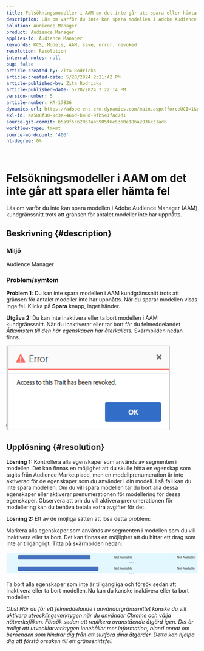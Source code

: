 ```yaml
---
title: Felsökningsmodeller i AAM om det inte går att spara eller hämta fel
description: Läs om varför du inte kan spara modellen i Adobe Audience Manager (AAM) kundgränssnitt trots att gränsen för antalet modeller inte har uppnåtts.
solution: Audience Manager
product: Audience Manager
applies-to: Audience Manager
keywords: KCS, Models, AAM, save, error, revoked
resolution: Resolution
internal-notes: null
bug: false
article-created-by: Zita Rodricks
article-created-date: 5/20/2024 2:21:42 PM
article-published-by: Zita Rodricks
article-published-date: 5/20/2024 2:22:14 PM
version-number: 5
article-number: KA-17836
dynamics-url: https://adobe-ent.crm.dynamics.com/main.aspx?forceUCI=1&pagetype=entityrecord&etn=knowledgearticle&id=40abfe45-b416-ef11-9f8a-6045bd026dc7
exl-id: aa588f30-9c3a-466d-b48d-9fb541fac7d1
source-git-commit: b5a9f5c620b7ab5905f6e5360e18ba2036c31ad6
workflow-type: tm+mt
source-wordcount: '406'
ht-degree: 0%

---
```


# Felsökningsmodeller i AAM om det inte går att spara eller hämta fel


Läs om varför du inte kan spara modellen i Adobe Audience Manager (AAM) kundgränssnitt trots att gränsen för antalet modeller inte har uppnåtts.

## Beskrivning {#description}


### <b>Miljö</b>

Audience Manager



### <b>Problem/symtom</b>



<b>Problem 1:</b> Du kan inte spara modellen i AAM kundgränssnitt trots att gränsen för antalet modeller inte har uppnåtts. När du sparar modellen visas inga fel. Klicka på <b>Spara</b> knapp, inget händer.



<b>Utgåva 2: </b>Du kan inte inaktivera eller ta bort modellen i AAM kundgränssnitt. När du inaktiverar eller tar bort får du felmeddelandet *Åtkomsten till den här egenskapen har återkallats.* Skärmbilden nedan finns.





![](assets/___41abfe45-b416-ef11-9f8a-6045bd026dc7___.png)


## Upplösning {#resolution}


<b>Lösning 1:</b> Kontrollera alla egenskaper som används av segmenten i modellen. Det kan finnas en möjlighet att du skulle hitta en egenskap som tagits från Audience Marketplace, men en modellprenumeration är inte aktiverad för de egenskaper som du använder i din modell. I så fall kan du inte spara modellen. Om du vill spara modellen tar du bort alla dessa egenskaper eller aktiverar prenumerationen för modellering för dessa egenskaper. Observera att om du vill aktivera prenumerationen för modellering kan du behöva betala extra avgifter för det.



<b>Lösning 2: </b>Ett av de möjliga sätten att lösa detta problem:

Markera alla egenskaper som används av segmenten i modellen som du vill inaktivera eller ta bort. Det kan finnas en möjlighet att du hittar ett drag som inte är tillgängligt. Titta på skärmbilden nedan:



![](assets/6ce5c786-9e7b-ec11-8d21-0022480aace4.png)

Ta bort alla egenskaper som inte är tillgängliga och försök sedan att inaktivera eller ta bort modellen. Nu kan du kanske inaktivera eller ta bort modellen.





*Obs! När du får ett felmeddelande i användargränssnittet kanske du vill aktivera utvecklingsverktygen när du använder Chrome och välja nätverksfliken. Försök sedan att replikera ovanstående åtgärd igen. Det är troligt att utvecklarverktygen innehåller mer information, bland annat om beroenden som hindrar dig från att slutföra dina åtgärder. Detta kan hjälpa dig att förstå orsaken till ett gränssnittsfel.*

